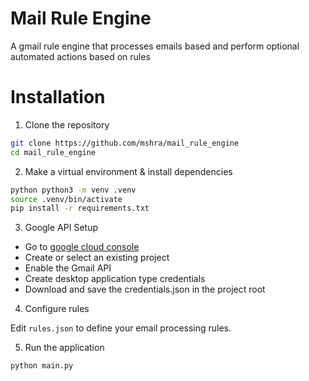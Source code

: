 # Mail Rule Engine

A gmail rule engine that processes emails based and perform optional automated actions based on rules

# Installation

1. Clone the repository

```bash
git clone https://github.com/mshra/mail_rule_engine
cd mail_rule_engine
```

2. Make a virtual environment & install dependencies

```bash
python python3 -m venv .venv
source .venv/bin/activate
pip install -r requirements.txt
```

3. Google API Setup

- Go to [google cloud console](https://console.cloud.google.com/)
- Create or select an existing project
- Enable the Gmail API
- Create desktop application type credentials
- Download and save the credentials.json in the project root

4. Configure rules

Edit `rules.json` to define your email processing rules.

5. Run the application

```bash
python main.py
```
